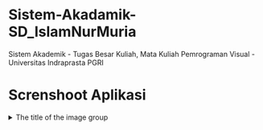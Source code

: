 # Sistem-Akadamik-SD_IslamNurMuria
Sistem Akademik - Tugas Besar Kuliah, Mata Kuliah Pemrograman Visual - Universitas Indraprasta PGRI

# Screnshoot Aplikasi
<details>
  <summary>The title of the image group</summary><details>
  <img src="image-url" name="image-name">
  <img src="image-url" name="image-name">
  <img src="image-url" name="image-name">
</details>
